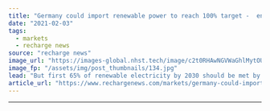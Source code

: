 ```yaml
---
title: "Germany could import renewable power to reach 100% target -  energy minister"
date: "2021-02-03"
tags: 
  - markets
  - recharge news
source: "recharge news"
image_url: "https://images-global.nhst.tech/image/c2t0RHAwNGVWaGhlMytOUTRRMThyQWJBUEdCdmh4b1l5dlU4cDZKYmRxYz0=/nhst/binary/02f7c9e90688b5615d29add7e10ad352"
image_fp: "/assets/img/post_thumbnails/134.jpg"
lead: "But first 65% of renewable electricity by 2030 should be met by domestic sources, Altmaier said"
article_url: "https://www.rechargenews.com/markets/germany-could-import-renewable-power-to-reach-100-target-energy-minister/2-1-956854"
---
```


---
